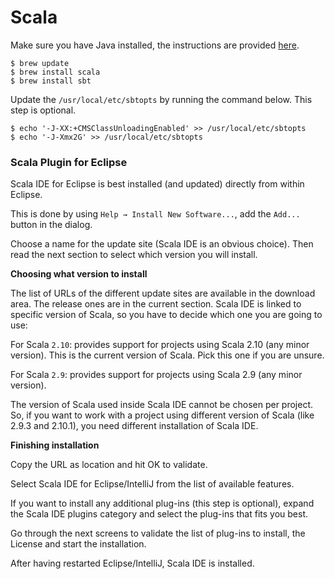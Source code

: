 # Scala

Make sure you have Java installed, the instructions are provided [here](/mac-setup/Java/README.html).

    $ brew update
    $ brew install scala
    $ brew install sbt

Update the `/usr/local/etc/sbtopts` by running the command below. This step is optional.

    $ echo '-J-XX:+CMSClassUnloadingEnabled' >> /usr/local/etc/sbtopts
    $ echo '-J-Xmx2G' >> /usr/local/etc/sbtopts

### Scala Plugin for Eclipse

Scala IDE for Eclipse is best installed (and updated) directly from within Eclipse.

This is done by using `Help → Install New Software...`, add the `Add...` button in the dialog.

Choose a name for the update site (Scala IDE is an obvious choice). Then read the next section to select which version you will install.

**Choosing what version to install**

The list of URLs of the different update sites are available in the download area. The release ones are in the current section. Scala IDE is linked to specific version of Scala, so you have to decide which one you are going to use:

For Scala `2.10`: provides support for projects using Scala 2.10 (any minor version). This is the current version of Scala. Pick this one if you are unsure.

For Scala `2.9`: provides support for projects using Scala 2.9 (any minor version).

The version of Scala used inside Scala IDE cannot be chosen per project. So, if you want to work with a project using different version of Scala (like 2.9.3 and 2.10.1), you need different installation of Scala IDE.

**Finishing installation**

Copy the URL as location and hit OK to validate.

Select Scala IDE for Eclipse/IntelliJ from the list of available features.

If you want to install any additional plug-ins (this step is optional), expand the Scala IDE plugins category and select the plug-ins that fits you best.

Go through the next screens to validate the list of plug-ins to install, the License and start the installation.

After having restarted Eclipse/IntelliJ, Scala IDE is installed.
